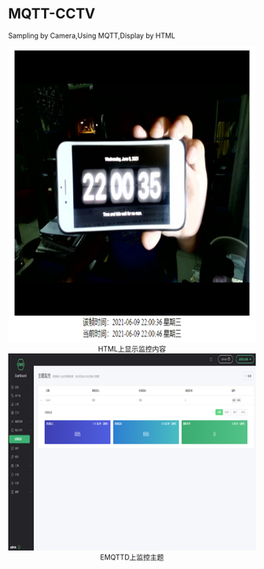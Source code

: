 # MQTT-CCTV
Sampling by Camera,Using MQTT,Display by HTML  
<div align=center><img src="https://github.com/LinkLiar/MQTT-CCTV/blob/main/DisplayExample.png" width="800" height="600"/></div>
<div align=center><center>HTML上显示监控内容</center></div>
<div align=center><img src="https://github.com/LinkLiar/MQTT-CCTV/blob/main/EmqttdDisplay.png" width="800" height="400"/></div>
<div align=center><center>EMQTTD上监控主题</center></div>
